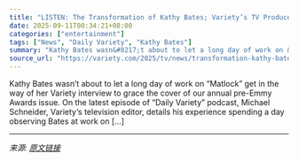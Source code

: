 ```yaml
---
title: "LISTEN: The Transformation of Kathy Bates; Variety’s TV Producers Impact Report: Who Made the Cut?"
date: 2025-09-11T00:34:21+08:00
categories: ["entertainment"]
tags: ["News", "Daily Variety", "Kathy Bates"]
summary: "Kathy Bates wasn&#8217;t about to let a long day of work on &#8220;Matlock&#8221; get in the way of her Variety interview to grace the cover of our annual pre-Emmy Awards issue. On the latest episode "
source_url: "https://variety.com/2025/tv/news/transformation-kathy-bates-tv-producers-impact-variety-1236514735/"
---
```


Kathy Bates wasn&#8217;t about to let a long day of work on &#8220;Matlock&#8221; get in the way of her Variety interview to grace the cover of our annual pre-Emmy Awards issue. On the latest episode of &#8220;Daily Variety&#8221; podcast, Michael Schneider, Variety&#8216;s television editor, details his experience spending a day observing Bates at work on [&#8230;]

---

*来源: [原文链接](https://variety.com/2025/tv/news/transformation-kathy-bates-tv-producers-impact-variety-1236514735/)*
